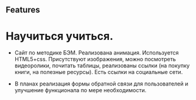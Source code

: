 ## Features

# Научиться учиться.
- Сайт по методике БЭМ. Реализована анимация. Используется HTML5+css. 
Присутствуют изображения, можно посмотреть видеоролики, почитать таблицы, реализованы ссылки (на покупку книги, на полезные ресурсы). Есть ссылки на социальные сети.

- В планах реализация формы обратной связи для пользователей и улучшение функционала по мере необходимости.